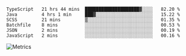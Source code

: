 <!--START_SECTION:waka-->

```text
TypeScript   21 hrs 44 mins  ████████████████████▓░░░░   82.20 %
Java         4 hrs 1 min     ███▓░░░░░░░░░░░░░░░░░░░░░   15.22 %
SCSS         21 mins         ▒░░░░░░░░░░░░░░░░░░░░░░░░   01.35 %
Batchfile    8 mins          ░░░░░░░░░░░░░░░░░░░░░░░░░   00.53 %
JSON         2 mins          ░░░░░░░░░░░░░░░░░░░░░░░░░   00.19 %
JavaScript   2 mins          ░░░░░░░░░░░░░░░░░░░░░░░░░   00.16 %
```

<!--END_SECTION:waka-->

![Metrics](https://metrics.lecoq.io/TachibanaKimika?template=classic&base.activity=0&base.community=0&base.repositories=0&languages=1&isocalendar=1&isocalendar.duration=half-year&languages.limit=8&languages.sections=most-used&languages.colors=github&languages.threshold=0%25&languages.indepth=false&languages.recent.load=300&languages.recent.days=14&config.timezone=Asia%2FShanghai)
